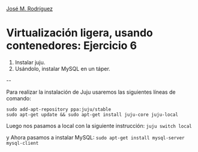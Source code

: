 [José M. Rodríguez](https://github.com/Jmrodriguez90)

Virtualización ligera, usando contenedores: Ejercicio 6
======================================================================

1. Instalar juju.
2. Usándolo, instalar MySQL en un táper.

--

Para realizar la instalación de Juju usaremos las siguientes líneas de comando:

```
sudo add-apt-repository ppa:juju/stable
sudo apt-get update && sudo apt-get install juju-core juju-local
```

Luego nos pasamos a local con la siguiente instrucción:
`juju switch local`

y Ahora pasamos a instalar MySQL:
`sudo apt-get install mysql-server mysql-client`




